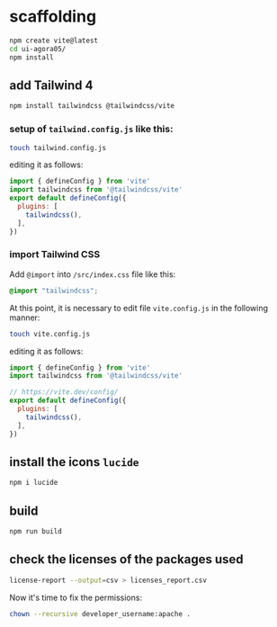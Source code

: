 # scaffolding

```bash
npm create vite@latest
cd ui-agora05/
npm install
```

## add Tailwind 4

```bash
npm install tailwindcss @tailwindcss/vite
```

### setup of `tailwind.config.js` like this:

```bash
touch tailwind.config.js
```

editing it as follows:

```js
import { defineConfig } from 'vite'
import tailwindcss from '@tailwindcss/vite'
export default defineConfig({
  plugins: [
    tailwindcss(),
  ],
})
```

### import Tailwind CSS

Add `@import` into `/src/index.css` file like this:

```css
@import "tailwindcss";
```

At this point, it is necessary to edit file `vite.config.js` in the following manner:

```bash
touch vite.config.js
```

editing it as follows:

```js
import { defineConfig } from 'vite'
import tailwindcss from '@tailwindcss/vite'

// https://vite.dev/config/
export default defineConfig({
  plugins: [
    tailwindcss(),
  ],
})
```

## install the icons `lucide`

```bash
npm i lucide
```

## build

```bash
npm run build
```

## check the licenses of the packages used

```bash
license-report --output=csv > licenses_report.csv
```

Now it's time to fix the permissions:

```bash
chown --recursive developer_username:apache .
```

